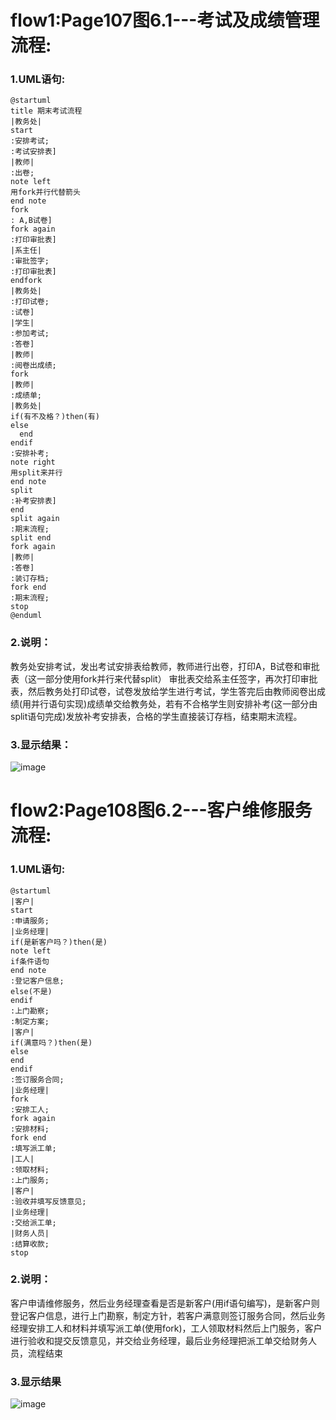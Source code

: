 # flow1:Page107图6.1---考试及成绩管理流程:
### 1.UML语句:
```
@startuml
title 期末考试流程
|教务处|
start
:安排考试;
:考试安排表]
|教师|
:出卷;
note left
用fork并行代替箭头
end note
fork
: A,B试卷]
fork again
:打印审批表]
|系主任|
:审批签字;
:打印审批表]
endfork
|教务处|
:打印试卷;
:试卷]
|学生|
:参加考试;
:答卷]
|教师|
:阅卷出成绩;
fork
|教师|
:成绩单;
|教务处|
if(有不及格？)then(有)
else
  end
endif
:安排补考;
note right
用split来并行
end note
split
:补考安排表]
end
split again
:期末流程;
split end
fork again
|教师|
:答卷]
:装订存档;
fork end
:期末流程;
stop
@enduml
```
### 2.说明：
教务处安排考试，发出考试安排表给教师，教师进行出卷，打印A，B试卷和审批表（这一部分使用fork并行来代替split）
审批表交给系主任签字，再次打印审批表，然后教务处打印试卷，试卷发放给学生进行考试，学生答完后由教师阅卷出成绩(用并行语句实现)成绩单交给教务处，若有不合格学生则安排补考(这一部分由split语句完成)发放补考安排表，合格的学生直接装订存档，结束期末流程。
### 3.显示结果：
![image](https://github.com/Landy7/is_analysis/blob/master/test1/flow1.jpg)
# flow2:Page108图6.2---客户维修服务流程:
### 1.UML语句:
```
@startuml
|客户|
start
:申请服务;
|业务经理|
if(是新客户吗？)then(是)
note left
if条件语句
end note
:登记客户信息;
else(不是)
endif
:上门勘察;
:制定方案;
|客户|
if(满意吗？)then(是)
else
end
endif
:签订服务合同;
|业务经理|
fork
:安排工人;
fork again 
:安排材料;
fork end
:填写派工单;
|工人|
:领取材料;
:上门服务;
|客户|
:验收并填写反馈意见;
|业务经理|
:交给派工单;
|财务人员|
:结算收款;
stop
```
### 2.说明：
客户申请维修服务，然后业务经理查看是否是新客户(用if语句编写)，是新客户则登记客户信息，进行上门勘察，制定方针，若客户满意则签订服务合同，然后业务经理安排工人和材料并填写派工单(使用fork)，工人领取材料然后上门服务，客户进行验收和提交反馈意见，并交给业务经理，最后业务经理把派工单交给财务人员，流程结束
### 3.显示结果
![image](https://github.com/Landy7/is_analysis/blob/master/test1/flow2.jpg)

